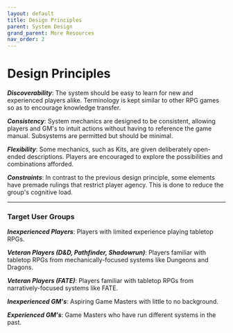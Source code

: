 ```yaml
---
layout: default
title: Design Principles
parent: System Design
grand_parent: More Resources
nav_order: 2
---
```


# Design Principles

**_Discoverability_**: The system should be easy to learn for new and experienced players alike. Terminology is kept similar to other RPG games so as to encourage knowledge transfer.

**_Consistency_**: System mechanics are designed to be consistent, allowing players and GM's to intuit actions without having to reference the game manual. Subsystems are permitted but should be minimal.

**_Flexibility_**: Some mechanics, such as Kits, are given deliberately open-ended descriptions. Players are encouraged to explore the possibilities and combinations afforded.

**_Constraints_**: In contrast to the previous design principle, some elements have premade rulings that restrict player agency. This is done to reduce the group's cognitive load.

---

### Target User Groups

**_Inexperienced Players_**: Players with limited experience playing tabletop RPGs.

**_Veteran Players (D&D, Pathfinder, Shadowrun)_**: Players familiar with tabletop RPGs from mechanically-focused systems like Dungeons and Dragons.

**_Veteran Players (FATE)_**: Players familiar with tabletop RPGs from narratively-focused systems like FATE.

**_Inexperienced GM's_**: Aspiring Game Masters with little to no background.

**_Experienced GM's_**: Game Masters who have run different systems in the past.
